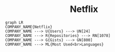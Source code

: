 <h1 align="center">Netflix</h1>

```mermaid
graph LR
COMPANY_NAME{Netflix}
COMPANY_NAME ---> U{Users} ---> UN[24]
COMPANY_NAME ---> R{Repositories} ---> RN[1078]
COMPANY_NAME ---> G{Gists} ---> GN[800]
COMPANY_NAME ---> ML{Most Used<br>Languages}
```
